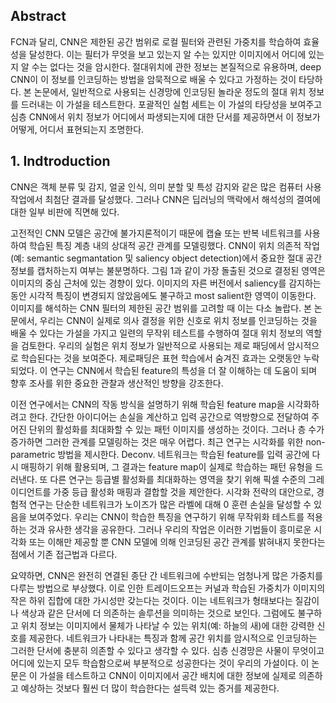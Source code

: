 ## Abstract
FCN과 달리, CNN은 제한된 공간 범위로 로컬 필터와 관련된 가중치를 학습하여 효율성을 달성한다. 이는 필터가 무엇을 보고 있는지 알 수는 있지만 이미지에서 어디에 있는지 알 수는 없다는 것을 암시한다. 절대위치에 관한 정보는 본질적으로 유용하며, deep CNN이 이 정보를 인코딩하는 방법을 암묵적으로 배울 수 있다고 가정하는 것이 타당하다. 본 논문에서, 일반적으로 사용되는 신경망에 인코딩된 놀라운 정도의 절대 위치 정보를 드러내는 이 가설을 테스트한다. 포괄적인 실험 세트는 이 가설의 타당성을 보여주고 심층 CNN에서 위치 정보가 어디에서 파생되는지에 대한 단서를 제공하면서 이 정보가 어떻게, 어디서 표현되는지 조명한다.  

## 1. Indtroduction

CNN은 객체 분류 및 감지, 얼굴 인식, 의미 분할 및 특성 감지와 같은 많은 컴퓨터 사용 작업에서 최첨단 결과를 달성했다. 그러나 CNN은 딥러닝의 맥락에서 해석성의 결여에 대한 일부 비판에 직면해 있다.  
  
고전적인 CNN 모델은 공간에 불가지론적이기 때문에 캡슐 또는 반복 네트워크를 사용하여 학습된 특징 계층 내의 상대적 공간 관계를 모델링했다. CNN이 위치 의존적 작업(예: semantic segmantation 및 saliency object detection)에서 중요한 절대 공간 정보를 캡처하는지 여부는 불분명하다. 그림 1과 같이 가장 돌출된 것으로 결정된 영역은 이미지의 중심 근처에 있는 경향이 있다. 이미지의 자른 버전에서 saliency를 감지하는 동안 시각적 특징이 변경되지 않았음에도 불구하고 most salient한 영역이 이동한다. 이미지를 해석하는 CNN 필터의 제한된 공간 범위를 고려할 때 이는 다소 놀랍다. 본 논문에서, 우리는 CNN이 실제로 의사 결정을 위한 신호로 위치 정보를 인코딩하는 것을 배울 수 있다는 가설을 가지고 일련의 무작위 테스트를 수행하여 절대 위치 정보의 역할을 검토한다. 우리의 실험은 위치 정보가 일반적으로 사용되는 제로 패딩에서 암시적으로 학습된다는 것을 보여준다. 제로패딩은 표현 학습에서 숨겨진 효과는 오랫동안 누락되었다. 이 연구는 CNN에서 학습된 feature의 특성을 더 잘 이해하는 데 도움이 되며 향후 조사를 위한 중요한 관찰과 생산적인 방향을 강조한다.  
  
이전 연구에서는 CNN의 작동 방식을 설명하기 위해 학습된 feature map을 시각화하려고 한다. 간단한 아이디어는 손실을 계산하고 입력 공간으로 역방향으로 전달하여 주어진 단위의 활성화를 최대화할 수 있는 패턴 이미지를 생성하는 것이다. 그러나 층 수가 증가하면 그러한 관계를 모델링하는 것은 매우 어렵다. 최근 연구는 시각화를 위한 non-parametric 방법을 제시한다. Deconv. 네트워크는 학습된 feature를 입력 공간에 다시 매핑하기 위해 활용되며, 그 결과는 feature map이 실제로 학습하는 패턴 유형을 드러낸다. 또 다른 연구는 등급별 활성화를 최대화하는 영역을 찾기 위해 픽셀 수준의 그레이디언트를 가중 등급 활성화 매핑과 결합할 것을 제안한다. 시각화 전략의 대안으로, 경험적 연구는 단순한 네트워크가 노이즈가 많은 라벨에 대해 0 훈련 손실을 달성할 수 있음을 보여주었다. 우리는 CNN이 학습한 특징을 연구하기 위해 무작위화 테스트를 적용하는 것과 유사한 생각을 공유한다. 그러나 우리의 작업은 이러한 기법들이 흥미로운 시각화 또는 이해만 제공할 뿐 CNN 모델에 의해 인코딩된 공간 관계를 밝혀내지 못한다는 점에서 기존 접근법과 다르다. 
  
요약하면, CNN은 완전히 연결된 종단 간 네트워크에 수반되는 엄청나게 많은 가중치를 다루는 방법으로 부상했다. 이로 인한 트레이드오프는 커널과 학습된 가중치가 이미지의 작은 하위 집합에 대한 가시성만 갖는다는 것이다. 이는 네트워크가 형태보다는 질감이나 색상과 같은 단서에 더 의존하는 솔루션을 의미하는 것으로 보인다. 그럼에도 불구하고 위치 정보는 이미지에서 물체가 나타날 수 있는 위치(예: 하늘의 새)에 대한 강력한 신호를 제공한다. 네트워크가 나타내는 특징과 함께 공간 위치를 암시적으로 인코딩하는 그러한 단서에 충분히 의존할 수 있다고 생각할 수 있다. 심층 신경망은 사물이 무엇이고 어디에 있는지 모두 학습함으로써 부분적으로 성공한다는 것이 우리의 가설이다. 이 논문은 이 가설을 테스트하고 CNN이 이미지에서 공간 배치에 대한 정보에 실제로 의존하고 예상하는 것보다 훨씬 더 많이 학습한다는 설득력 있는 증거를 제공한다.  
  
